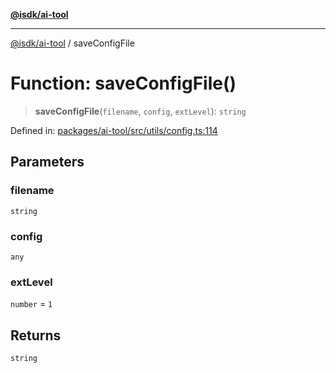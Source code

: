 [**@isdk/ai-tool**](../README.md)

***

[@isdk/ai-tool](../globals.md) / saveConfigFile

# Function: saveConfigFile()

> **saveConfigFile**(`filename`, `config`, `extLevel`): `string`

Defined in: [packages/ai-tool/src/utils/config.ts:114](https://github.com/isdk/ai-tool.js/blob/62dd65284e1c50d2e8546a14ae292154369bdb2c/src/utils/config.ts#L114)

## Parameters

### filename

`string`

### config

`any`

### extLevel

`number` = `1`

## Returns

`string`
